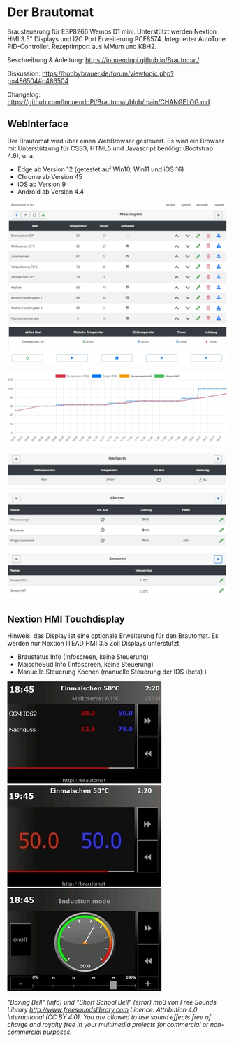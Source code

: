 # Der Brautomat

Brausteuerung für ESP8266 Wemos D1 mini. Unterstützt werden Nextion HMI 3.5" Displays und I2C Port Erweiterung PCF8574.
Integrierter AutoTune PID-Controller. Rezeptimport aus MMum und KBH2.

Beschreibung & Anleitung: <https://innuendopi.github.io/Brautomat/>

Diskussion: <https://hobbybrauer.de/forum/viewtopic.php?p=486504#p486504>

Changelog: <https://github.com/InnuendoPi/Brautomat/blob/main/CHANGELOG.md>

## WebInterface

Der Brautomat wird über einen WebBrowser gesteuert. Es wird ein  Browser mit Unterstützung für CSS3, HTML5 und Javascript benötigt (Bootstrap 4.6), u. a.

* Edge ab Version 12 (getestet auf Win10, Win11 und iOS 16)
* Chrome ab Version 45
* iOS ab Version 9
* Android ab Version 4.4

![Startseite](docs/img/brautomat.jpg)

![Startseite](docs/img/IDS_AutoTune_Ziel.jpg)

![Startseite](docs/img/brautomat-2.jpg)

## Nextion HMI Touchdisplay

Hinweis: das Display ist eine optionale Erweiterung für den Brautomat. Es werden nur Nextion ITEAD HMI 3.5 Zoll Displays unterstützt.

* Braustatus Info               (Infoscreen, keine Steuerung)
* MaischeSud Info               (Infoscreen, keine Steuerung)
* Manuelle Steuerung Kochen     (manuelle Steuerung der IDS (beta) )

![Startseite](docs/img/kettlepage.jpg) ![Startseite](docs/img/brewpage.jpg) ![Startseite](docs/img/induction_mode.jpg)

*"Boxing Bell" (info) und "Short School Bell" (error) mp3 von Free Sounds Library <http://www.freesoundslibrary.com>*
*Licence: Attribution 4.0 International (CC BY 4.0). You are allowed to use sound effects free of charge and royalty free in your multimedia projects for commercial or non-commercial purposes.*
